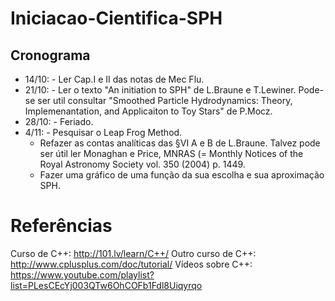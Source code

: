 # Iniciacao-Cientifica-SPH

## Cronograma

- 14/10: - Ler Cap.I e II das notas de Mec Flu.
- 21/10: - Ler o texto "An initiation to SPH" de L.Braune e T.Lewiner. Pode-se ser util consultar "Smoothed Particle Hydrodynamics: Theory, Implemenantation, and Applicaiton to Toy Stars" de P.Mocz.
- 28/10: - Feriado.
- 4/11: - Pesquisar o Leap Frog Method.
  - Refazer as contas analíticas das §VI A e B de L.Braune. Talvez pode ser útil ler Monaghan e Price, MNRAS (= Monthly Notices of the Royal Astronomy Society vol. 350 (2004) p. 1449.
  - Fazer uma gráfico de uma função da sua escolha e sua aproximação SPH.

# Referências

Curso de C++: http://101.lv/learn/C++/
Outro curso de C++: http://www.cplusplus.com/doc/tutorial/
Vídeos sobre C++: https://www.youtube.com/playlist?list=PLesCEcYj003QTw6OhCOFb1Fdl8Uiqyrqo
